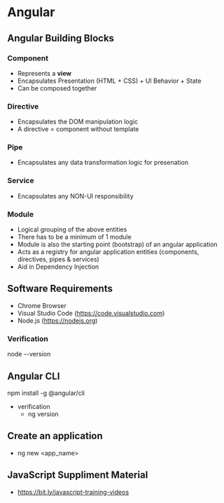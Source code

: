 # Angular #

## Angular Building Blocks ##

### Component ###
- Represents a **view**
- Encapsulates Presentation (HTML + CSS) + UI Behavior + State
- Can be composed together

### Directive ###
- Encapsulates the DOM manipulation logic
- A directive = component without template

### Pipe ###
- Encapsulates any data transformation logic for presenation

### Service ###
- Encapsulates any NON-UI responsibility

### Module ###
- Logical grouping of the above entities
- There has to be a minimum of 1 module
- Module is also the starting point (bootstrap) of an angular application
- Acts as a registry for angular application entities (components, directives, pipes & services)
- Aid in Dependency Injection


## Software Requirements ##
- Chrome Browser
- Visual Studio Code (https://code.visualstudio.com)
- Node.js (https://nodejs.org)

### Verification ###
node --version

## Angular CLI ##
npm install -g @angular/cli
- verification
    - ng version
## Create an application
- ng new <app_name>

## JavaScript Suppliment Material ##
- https://bit.ly/javascript-training-videos